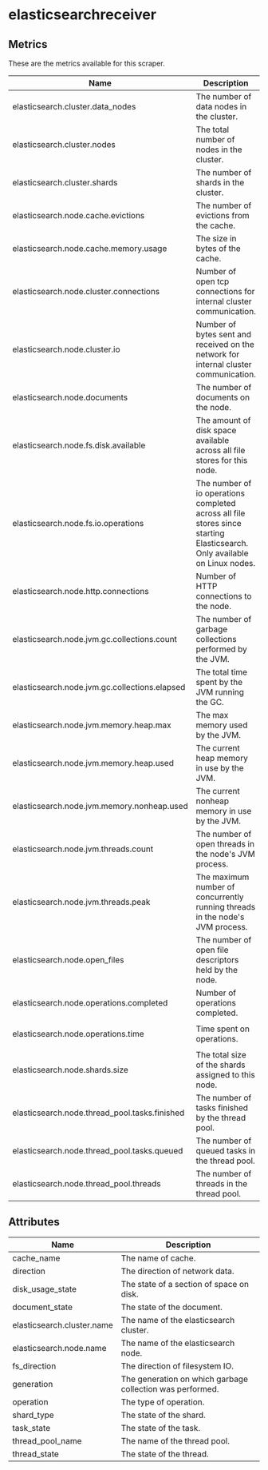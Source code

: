 [comment]: <> (Code generated by mdatagen. DO NOT EDIT.)

# elasticsearchreceiver

## Metrics

These are the metrics available for this scraper.

| Name | Description | Unit | Type | Attributes |
| ---- | ----------- | ---- | ---- | ---------- |
| elasticsearch.cluster.data_nodes | The number of data nodes in the cluster. | {node} | Sum(Int) | <ul> </ul> |
| elasticsearch.cluster.nodes | The total number of nodes in the cluster. | {node} | Sum(Int) | <ul> </ul> |
| elasticsearch.cluster.shards | The number of shards in the cluster. | {shard} | Sum(Int) | <ul> <li>shard_type</li> </ul> |
| elasticsearch.node.cache.evictions | The number of evictions from the cache. | {evictions} | Sum(Int) | <ul> <li>cache_name</li> </ul> |
| elasticsearch.node.cache.memory.usage | The size in bytes of the cache. | By | Sum(Int) | <ul> <li>cache_name</li> </ul> |
| elasticsearch.node.cluster.connections | Number of open tcp connections for internal cluster communication. | {connection} | Sum(Int) | <ul> </ul> |
| elasticsearch.node.cluster.io | Number of bytes sent and received on the network for internal cluster communication. | By | Sum(Int) | <ul> <li>direction</li> </ul> |
| elasticsearch.node.documents | The number of documents on the node. | {document} | Sum(Int) | <ul> <li>document_state</li> </ul> |
| elasticsearch.node.fs.disk.available | The amount of disk space available across all file stores for this node. | By | Sum(Int) | <ul> </ul> |
| elasticsearch.node.fs.io.operations | The number of io operations completed across all file stores since starting Elasticsearch. Only available on Linux nodes. | {operations} | Sum(Int) | <ul> <li>fs_direction</li> </ul> |
| elasticsearch.node.http.connections | Number of HTTP connections to the node. | {connection} | Sum(Int) | <ul> </ul> |
| elasticsearch.node.jvm.gc.collections.count | The number of garbage collections performed by the JVM. | {collection} | Sum(Int) | <ul> <li>generation</li> </ul> |
| elasticsearch.node.jvm.gc.collections.elapsed | The total time spent by the JVM running the GC. | ms | Sum(Int) | <ul> <li>generation</li> </ul> |
| elasticsearch.node.jvm.memory.heap.max | The max memory used by the JVM. | By | Sum(Int) | <ul> </ul> |
| elasticsearch.node.jvm.memory.heap.used | The current heap memory in use by the JVM. | By | Sum(Int) | <ul> </ul> |
| elasticsearch.node.jvm.memory.nonheap.used | The current nonheap memory in use by the JVM. | By | Gauge(Int) | <ul> </ul> |
| elasticsearch.node.jvm.threads.count | The number of open threads in the node's JVM process. | {thread} | Sum(Int) | <ul> </ul> |
| elasticsearch.node.jvm.threads.peak | The maximum number of concurrently running threads in the node's JVM process. | {thread} | Gauge(Int) | <ul> </ul> |
| elasticsearch.node.open_files | The number of open file descriptors held by the node. | {file} | Sum(Int) | <ul> </ul> |
| elasticsearch.node.operations.completed | Number of operations completed. | {operation} | Sum(Int) | <ul> <li>operation</li> </ul> |
| elasticsearch.node.operations.time | Time spent on operations. | ms | Sum(Int) | <ul> <li>operation</li> </ul> |
| elasticsearch.node.shards.size | The total size of the shards assigned to this node. | By | Sum(Int) | <ul> </ul> |
| elasticsearch.node.thread_pool.tasks.finished | The number of tasks finished by the thread pool. | {tasks} | Sum(Int) | <ul> <li>thread_pool_name</li> <li>task_state</li> </ul> |
| elasticsearch.node.thread_pool.tasks.queued | The number of queued tasks in the thread pool. | {tasks} | Sum(Int) | <ul> <li>thread_pool_name</li> </ul> |
| elasticsearch.node.thread_pool.threads | The number of threads in the thread pool. | {threads} | Sum(Int) | <ul> <li>thread_state</li> </ul> |

## Attributes

| Name | Description |
| ---- | ----------- |
| cache_name | The name of cache. |
| direction | The direction of network data. |
| disk_usage_state | The state of a section of space on disk. |
| document_state | The state of the document. |
| elasticsearch.cluster.name | The name of the elasticsearch cluster. |
| elasticsearch.node.name | The name of the elasticsearch node. |
| fs_direction | The direction of filesystem IO. |
| generation | The generation on which garbage collection was performed. |
| operation | The type of operation. |
| shard_type | The state of the shard. |
| task_state | The state of the task. |
| thread_pool_name | The name of the thread pool. |
| thread_state | The state of the thread. |
